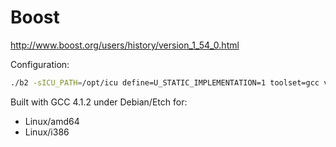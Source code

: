 Boost
=====

http://www.boost.org/users/history/version_1_54_0.html

Configuration:

```bash
./b2 -sICU_PATH=/opt/icu define=U_STATIC_IMPLEMENTATION=1 toolset=gcc variant=release link=static threading=multi runtime-link=static stage release address-model=64 --layout=versioned cxxflags=-fPIC -j4
```

Built with GCC 4.1.2 under Debian/Etch for:

* Linux/amd64 
* Linux/i386

